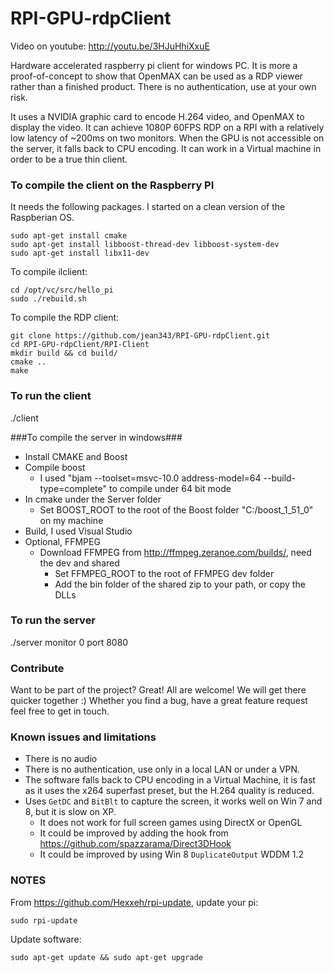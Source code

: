 RPI-GPU-rdpClient
=================

Video on youtube: http://youtu.be/3HJuHhiXxuE

Hardware accelerated raspberry pi client for windows PC.
It is more a proof-of-concept to show that OpenMAX can be used as a RDP viewer rather than a finished product.
There is no authentication, use at your own risk.

It uses a NVIDIA graphic card to encode H.264 video, and OpenMAX to display the video. It can achieve 1080P 60FPS RDP on a RPI with a relatively low latency of ~200ms on two monitors.
When the GPU is not accessible on the server, it falls back to CPU encoding.
It can work in a Virtual machine in order to be a true thin client.

### To compile the client on the Raspberry PI ###

It needs the following packages. I started on a clean version of the Raspberian OS.

```
sudo apt-get install cmake
sudo apt-get install libboost-thread-dev libboost-system-dev
sudo apt-get install libx11-dev
```

To compile ilclient:
```
cd /opt/vc/src/hello_pi
sudo ./rebuild.sh
```

To compile the RDP client:
```
git clone https://github.com/jean343/RPI-GPU-rdpClient.git
cd RPI-GPU-rdpClient/RPI-Client
mkdir build && cd build/
cmake ..
make
```

### To run the client ###
./client <host> <port>

###To compile the server in windows###
- Install CMAKE and Boost
- Compile boost
  - I used "bjam --toolset=msvc-10.0 address-model=64 --build-type=complete" to compile under 64 bit mode
- In cmake under the Server folder
  - Set BOOST_ROOT to the root of the Boost folder "C:/boost_1_51_0" on my machine
- Build, I used Visual Studio
- Optional, FFMPEG
  - Download FFMPEG from http://ffmpeg.zeranoe.com/builds/, need the dev and shared
    - Set FFMPEG_ROOT to the root of FFMPEG dev folder
    - Add the bin folder of the shared zip to your path, or copy the DLLs

### To run the server ###
./server monitor 0 port 8080

### Contribute ###

Want to be part of the project? Great! All are welcome! We will get there quicker together :)
Whether you find a bug, have a great feature request feel free to get in touch.

### Known issues and limitations ###
- There is no audio
- There is no authentication, use only in a local LAN or under a VPN.
- The software falls back to CPU encoding in a Virtual Machine, it is fast as it uses the x264 superfast preset, but the H.264 quality is reduced.
- Uses ```GetDC``` and ```BitBlt``` to capture the screen, it works well on Win 7 and 8, but it is slow on XP.
  - It does not work for full screen games using DirectX or OpenGL
  - It could be improved by adding the hook from https://github.com/spazzarama/Direct3DHook
  - It could be improved by using Win 8 ```DuplicateOutput``` WDDM 1.2

### NOTES ###
From https://github.com/Hexxeh/rpi-update, update your pi:
```
sudo rpi-update
```
Update software:
```
sudo apt-get update && sudo apt-get upgrade
```
